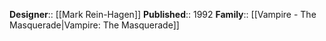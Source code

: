 **Designer**:: [[Mark Rein-Hagen]]
**Published**:: 1992
**Family**:: [[Vampire - The Masquerade|Vampire: The Masquerade]]


